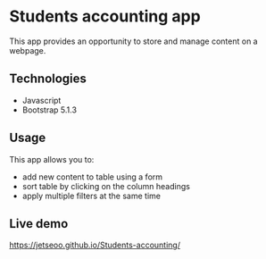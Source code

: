 # Students accounting app

This app provides an opportunity to store and manage content on a webpage.

## Technologies
- Javascript
- Bootstrap 5.1.3

## Usage
This app allows you to:
- add new content to table using a form
- sort table by clicking on the column headings
- apply multiple filters at the same time

## Live demo
https://jetseoo.github.io/Students-accounting/
